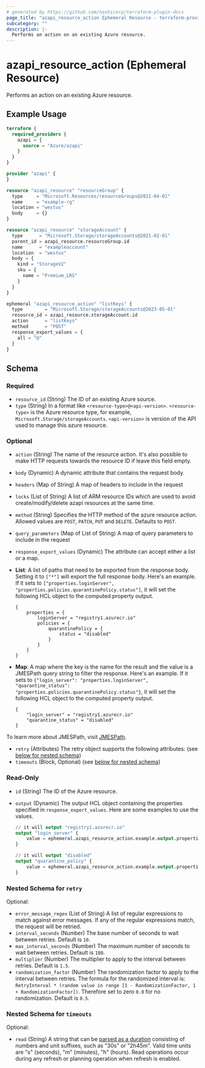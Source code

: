 ```yaml
---
# generated by https://github.com/hashicorp/terraform-plugin-docs
page_title: "azapi_resource_action Ephemeral Resource - terraform-provider-azapi"
subcategory: ""
description: |-
  Performs an action on an existing Azure resource.
---
```


# azapi_resource_action (Ephemeral Resource)

Performs an action on an existing Azure resource.

## Example Usage

```terraform
terraform {
  required_providers {
    azapi = {
      source = "Azure/azapi"
    }
  }
}

provider "azapi" {
}

resource "azapi_resource" "resourceGroup" {
  type     = "Microsoft.Resources/resourceGroups@2021-04-01"
  name     = "example-rg"
  location = "westus"
  body     = {}
}

resource "azapi_resource" "storageAccount" {
  type      = "Microsoft.Storage/storageAccounts@2021-02-01"
  parent_id = azapi_resource.resourceGroup.id
  name      = "exampleaccount"
  location  = "westus"
  body = {
    kind = "StorageV2"
    sku = {
      name = "Premium_LRS"
    }
  }
}

ephemeral "azapi_resource_action" "listKeys" {
  type        = "Microsoft.Storage/storageAccounts@2023-05-01"
  resource_id = azapi_resource.storageAccount.id
  action      = "listKeys"
  method      = "POST"
  response_export_values = {
    all = "@"
  }
}
```

<!-- schema generated by tfplugindocs -->
## Schema

### Required

- `resource_id` (String) The ID of an existing Azure source.
- `type` (String) In a format like `<resource-type>@<api-version>`. `<resource-type>` is the Azure resource type, for example, `Microsoft.Storage/storageAccounts`. `<api-version>` is version of the API used to manage this azure resource.

### Optional

- `action` (String) The name of the resource action. It's also possible to make HTTP requests towards the resource ID if leave this field empty.
- `body` (Dynamic) A dynamic attribute that contains the request body.
- `headers` (Map of String) A map of headers to include in the request
- `locks` (List of String) A list of ARM resource IDs which are used to avoid create/modify/delete azapi resources at the same time.
- `method` (String) Specifies the HTTP method of the azure resource action. Allowed values are `POST`, `PATCH`, `PUT` and `DELETE`. Defaults to `POST`.
- `query_parameters` (Map of List of String) A map of query parameters to include in the request
- `response_export_values` (Dynamic) The attribute can accept either a list or a map.

- **List**: A list of paths that need to be exported from the response body. Setting it to `["*"]` will export the full response body. Here's an example. If it sets to `["properties.loginServer", "properties.policies.quarantinePolicy.status"]`, it will set the following HCL object to the computed property output.

	```text
	{
		properties = {
			loginServer = "registry1.azurecr.io"
			policies = {
				quarantinePolicy = {
					status = "disabled"
				}
			}
		}
	}
	```

- **Map**: A map where the key is the name for the result and the value is a JMESPath query string to filter the response. Here's an example. If it sets to `{"login_server": "properties.loginServer", "quarantine_status": "properties.policies.quarantinePolicy.status"}`, it will set the following HCL object to the computed property output.

	```text
	{
		"login_server" = "registry1.azurecr.io"
		"quarantine_status" = "disabled"
	}
	```

To learn more about JMESPath, visit [JMESPath](https://jmespath.org/).
- `retry` (Attributes) The retry object supports the following attributes: (see [below for nested schema](#nestedatt--retry))
- `timeouts` (Block, Optional) (see [below for nested schema](#nestedblock--timeouts))

### Read-Only

- `id` (String) The ID of the Azure resource.
- `output` (Dynamic) The output HCL object containing the properties specified in `response_export_values`. Here are some examples to use the values.

	```terraform
	// it will output "registry1.azurecr.io"
	output "login_server" {
		value = ephemeral.azapi_resource_action.example.output.properties.loginServer
	}

	// it will output "disabled"
	output "quarantine_policy" {
		value = ephemeral.azapi_resource_action.example.output.properties.policies.quarantinePolicy.status
	}
	```

<a id="nestedatt--retry"></a>
### Nested Schema for `retry`

Optional:

- `error_message_regex` (List of String) A list of regular expressions to match against error messages. If any of the regular expressions match, the request will be retried.
- `interval_seconds` (Number) The base number of seconds to wait between retries. Default is `10`.
- `max_interval_seconds` (Number) The maximum number of seconds to wait between retries. Default is `180`.
- `multiplier` (Number) The multiplier to apply to the interval between retries. Default is `1.5`.
- `randomization_factor` (Number) The randomization factor to apply to the interval between retries. The formula for the randomized interval is: `RetryInterval * (random value in range [1 - RandomizationFactor, 1 + RandomizationFactor])`. Therefore set to zero `0.0` for no randomization. Default is `0.5`.


<a id="nestedblock--timeouts"></a>
### Nested Schema for `timeouts`

Optional:

- `read` (String) A string that can be [parsed as a duration](https://pkg.go.dev/time#ParseDuration) consisting of numbers and unit suffixes, such as "30s" or "2h45m". Valid time units are "s" (seconds), "m" (minutes), "h" (hours). Read operations occur during any refresh or planning operation when refresh is enabled.
